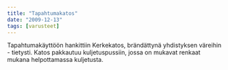 ```yaml
---
title: "Tapahtumakatos"
date: "2009-12-13"
tags: [varusteet]
---
```


Tapahtumakäyttöön hankittiin Kerkekatos, brändättynä yhdistyksen
väreihin - tietysti. Katos pakkautuu kuljetuspussiin, jossa on mukavat
renkaat mukana helpottamassa kuljetusta.